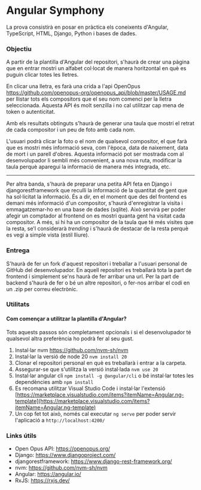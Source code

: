# Angular Symphony

La prova consistirà en posar en pràctica els coneixents d'Angular, TypeScript, HTML, Django, Python i bases de dades.

### Objectiu

A partir de la plantilla d'Angular del repositori, s'haurà de crear una pàgina que en entrar mostri un alfabet col·locat de manera horitzontal en què es puguin clicar totes les lletres.

En clicar una lletra, es farà una crida a l'api OpenOpus https://github.com/openopus-org/openopus_api/blob/master/USAGE.md per llistar tots els compositors que el seu nom comenci per la lletra seleccionada. Aquesta API és molt senzilla i no cal utilitzar cap mena de token o autenticitat.

Amb els resultats obtinguts s'haurà de generar una taula que mostri el retrat de cada compositor i un peu de foto amb cada nom.

L'usuari podrà clicar la foto o el nom de qualsevol compositor, el que farà que es mostri més informació seva, com l'època, data de naixement, data de mort i un parell d'obres. Aquesta informació pot ser mostrada com al desenvolupador li sembli més convenient, a una nova ruta, modificar la taula perquè aparegui la informació de manera més integrada, etc.

------

Per altra banda, s'haurà de preparar una petita API feta en Django i djangorestframework que reculli la informació de la quantitat de gent que ha sol·licitat la informació. És a dir, en el moment que des del frontend es demani més informació d'un compositor, s'haurà d'enregistrar la visita i emmagatzemar-ho en una base de dades (sqlite). Això servirà per poder afegir un comptador al frontend on es mostri quanta gent ha visitat cada compositor. A més, si hi ha un compositor de la taula que té més visites que la resta, se'l considerarà *trending* i s'haurà de destacar de la resta perquè es vegi a simple vista (estil lliure).

### Entrega

S'haurà de fer un fork d'aquest repositori i treballar a l'usuari personal de GitHub del desenvolupador. En aquell repositori es treballarà tota la part de frontend i simplement se'ns haurà de fer arribar una url. Per la part de backend s'haurà de fer o bé un altre repositori, o fer-nos arribar el codi en un .zip per correu electrònic.

### Utilitats

#### Com començar a utilitzar la plantilla d'Angular?

Tots aquests passos són completament opcionals i si el desenvolupador té qualsevol altra preferència ho podrà fer al seu gust.

1. Instal·lar nvm https://github.com/nvm-sh/nvm
2. Instal·lar la versió de node 20  `nvm install 20`
3. Clonar el repositori personal en què es treballarà i entrar a la carpeta.
4. Assegurar-se que s'utilitza la versió instal·lada `nvm use 20`
5. Instal·lar angular cli `npm install -g @angular/cli` o bé instal·lar totes les dependències amb `npm install`
6. Es recomana utilitzar Visual Studio Code i instal·lar l'extensió [https://marketplace.visualstudio.com/items?itemName=Angular.ng-template](https://marketplace.visualstudio.com/items?itemName=Angular.ng-template)
7. Un cop fet tot això, només cal executar `ng serve` per poder servir l'aplicació a `http://localhost:4200/`

### Links útils

- Open Opus API: https://openopus.org/
- Django: https://www.djangoproject.com/
- djangorestframework: https://www.django-rest-framework.org/
- nvm: https://github.com/nvm-sh/nvm
- Angular: https://angular.io/
- RxJS: https://rxjs.dev/
